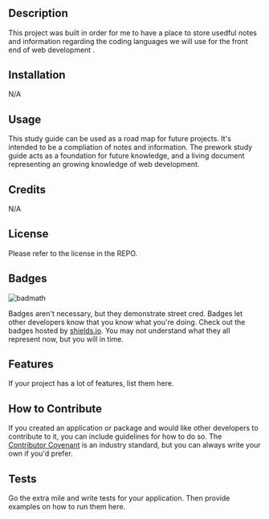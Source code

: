# <Prework Study Guide Webpage>

## Description

This project was built in order for me to have a place to 
store usedful notes and information regarding the coding
languages we will use for the front end of web
development .

## Installation

N/A

## Usage

This study guide can be used as a road map for future projects. It's intended to be a compliation of notes
and information. The prework study guide acts as a
foundation for future knowledge, and a living
document representing an growing knowledge of
web development.

## Credits

N/A

## License

Please refer to the license in the REPO.

## Badges

![badmath](https://img.shields.io/github/languages/top/nielsenjared/badmath)

Badges aren't necessary, but they demonstrate street cred. Badges let other developers know that you know what you're doing. Check out the badges hosted by [shields.io](https://shields.io/). You may not understand what they all represent now, but you will in time.

## Features

If your project has a lot of features, list them here.

## How to Contribute

If you created an application or package and would like other developers to contribute to it, you can include guidelines for how to do so. The [Contributor Covenant](https://www.contributor-covenant.org/) is an industry standard, but you can always write your own if you'd prefer.

## Tests

Go the extra mile and write tests for your application. Then provide examples on how to run them here.